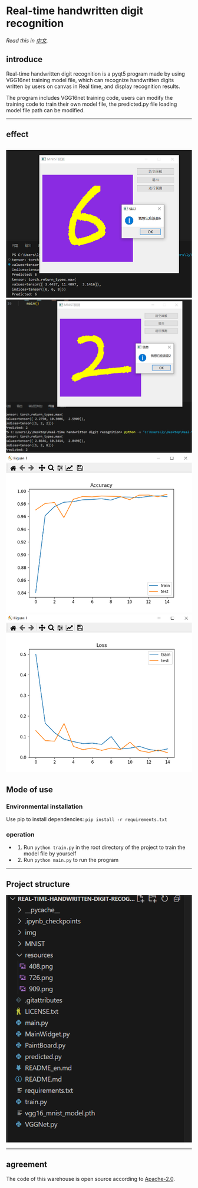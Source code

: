 # Real-time handwritten digit recognition

*Read this in [中文](README.md).*
## introduce

Real-time handwritten digit recognition is a pyqt5 program made by using VGG16net training model file, which can recognize handwritten digits written by users on canvas in Real time, and display recognition results.

The program includes VGG16net training code, users can modify the training code to train their own model file, the predicted.py file loading model file path can be modified.

-----
## effect
![](resources/726.png)
![](resources/909.png)
![](resources/632.png)
![](resources/641.png)
-----

## Mode of use
### Environmental installation
Use pip to install dependencies: `pip install -r requirements.txt`

### operation
- 1. Run `python train.py` in the root directory of the project to train the model file by yourself
- 2. Run `python main.py` to run the program

-----

## Project structure
![](resources/408.png)

-----
## agreement
The code of this warehouse is open source according to [Apache-2.0](LICENSE).
